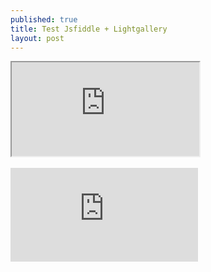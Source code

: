 ```yaml
---
published: true
title: Test Jsfiddle + Lightgallery
layout: post
---
```

<div class="intrinsic-container">
<iframe src="https://jsfiddle.net/qwzxc129/yfyr0j6m/embedded/result,html,js,css/dark/" allowfullscreen></iframe></div>
<br>
<div class="intrinsic-container">
<iframe src='https://codepen.io/qwzxc129/embed/kXjXkE/?theme-id=dark&default-tab=result,html,js,css&embed-version=2' frameborder='no' allowtransparency='true' allowfullscreen='true'></iframe></div>

